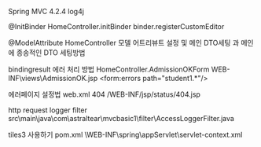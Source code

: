Spring MVC 4.2.4
log4j

<annotation-driven />
<context:component-scan base-package="com.astraltear.mvcbasic1" />

@InitBinder
	HomeController.initBinder
	binder.registerCustomEditor

@ModelAttribute
	HomeController
	모델 어트리뷰트 설정 및 메인 DTO세팅 과 메인에 종송적인 DTO 세팅방법

bindingresult 에러 처리 방법 
	HomeController.AdmissionOKForm
	WEB-INF\views\AdmissionOK.jsp
	<form:errors path="student1.*"/> 

에러페이지 설정법
	web.xml 
	<error-page>
		<error-code>404</error-code>
		<location>/WEB-INF/jsp/status/404.jsp</location>
	</error-page>

http request logger filter 
	src\main\java\com\astraltear\mvcbasic1\filter\AccessLoggerFilter.java
	
tiles3 사용하기 
	pom.xml
	\WEB-INF\spring\appServlet\servlet-context.xml
	
	